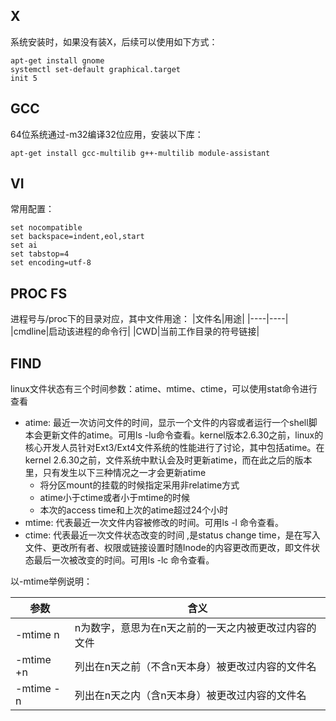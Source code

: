 ## X
系统安装时，如果没有装X，后续可以使用如下方式：
```
apt-get install gnome
systemctl set-default graphical.target
init 5
```

## GCC
64位系统通过-m32编译32位应用，安装以下库：
```
apt-get install gcc-multilib g++-multilib module-assistant
```

## VI
常用配置：
```
set nocompatible
set backspace=indent,eol,start
set ai
set tabstop=4
set encoding=utf-8
```

## PROC FS
进程号与/proc下的目录对应，其中文件用途：
|文件名|用途|
|----|----|
|cmdline|启动该进程的命令行|
|CWD|当前工作目录的符号链接|

## FIND
linux文件状态有三个时间参数：atime、mtime、ctime，可以使用stat命令进行查看<br>
- atime: 最近一次访问文件的时间，显示一个文件的内容或者运行一个shell脚本会更新文件的atime。可用ls -lu命令查看。kernel版本2.6.30之前，linux的核心开发人员针对Ext3/Ext4文件系统的性能进行了讨论，其中包括atime。在kernel 2.6.30之前，文件系统中默认会及时更新atime，而在此之后的版本里，只有发生以下三种情况之一才会更新atime
  - 将分区mount的挂载的时候指定采用非relatime方式
  - atime小于ctime或者小于mtime的时候
  - 本次的access time和上次的atime超过24个小时
- mtime: 代表最近一次文件内容被修改的时间。可用ls -l 命令查看。
- ctime: 代表最近一次文件状态改变的时间 ,是status change time，是在写入文件、更改所有者、权限或链接设置时随Inode的内容更改而更改，即文件状态最后一次被改变的时间。可用ls -lc 命令查看。<br>

以-mtime举例说明：<br>

| 参数 | 含义 |
| -------- | ---------------------------------------------------- |
| -mtime n | n为数字，意思为在n天之前的一天之内被更改过内容的文件 |
| -mtime +n | 列出在n天之前（不含n天本身）被更改过内容的文件名     |
| -mtime -n | 列出在n天之内（含n天本身）被更改过内容的文件名       |
